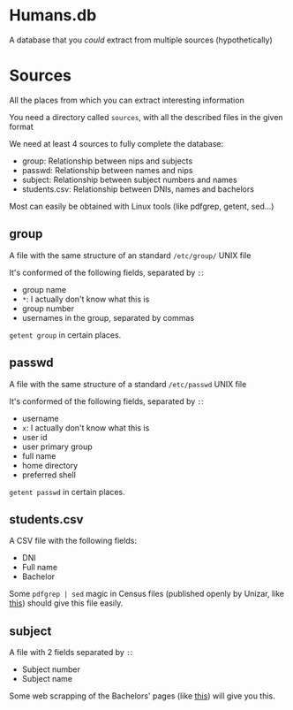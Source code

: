# Humans.db

A database that you *could* extract from multiple sources
(hypothetically)

# Sources

All the places from which you can extract interesting information

You need a directory called `sources`, with all the described files in
the given format

We need at least 4 sources to fully complete the database:
- group: Relationship between nips and subjects
- passwd: Relationship between names and nips
- subject: Relationship between subject numbers and names
- students.csv: Relationship between DNIs, names and bachelors

Most can easily be obtained with Linux tools (like pdfgrep, getent,
sed...)

## group

A file with the same structure of an standard `/etc/group/` UNIX file

It's conformed of the following fields, separated by `:`:
- group name
- `*`: I actually don't know what this is
- group number
- usernames in the group, separated by commas

`getent group` in certain places.

## passwd

A file with the same structure of a standard `/etc/passwd` UNIX file

It's conformed of the following fields, separated by `:`:
- username
- `x`: I actually don't know what this is
- user id
- user primary group
- full name
- home directory
- preferred shell

`getent passwd` in certain places.

## students.csv

A CSV file with the following fields:
- DNI
- Full name
- Bachelor

Some `pdfgrep | sed` magic in Census files (published openly by Unizar,
like [this](
http://eina.unizar.es/archivos/2016_2017/Elecciones/ESTJdE/Censo_Definitivo_JdE_Estudiantes_EINA.pdf))
should give this file easily.

## subject

A file with 2 fields separated by `:`:
- Subject number
- Subject name

Some web scrapping of the Bachelors' pages (like [this](
http://titulaciones.unizar.es/estudios-arquitectura/cuadro_asignaturas.html))
will give you this.
